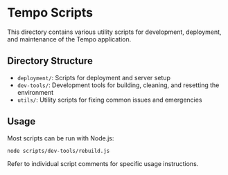 # Tempo Scripts

This directory contains various utility scripts for development, deployment, and maintenance of the Tempo application.

## Directory Structure

- `deployment/`: Scripts for deployment and server setup
- `dev-tools/`: Development tools for building, cleaning, and resetting the environment
- `utils/`: Utility scripts for fixing common issues and emergencies

## Usage

Most scripts can be run with Node.js:

```bash
node scripts/dev-tools/rebuild.js
```

Refer to individual script comments for specific usage instructions.